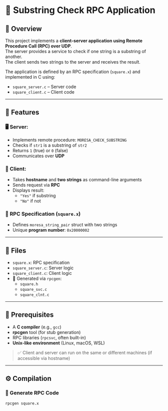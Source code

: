 # 🔁 Substring Check RPC Application

## 📌 Overview

This project implements a **client-server application using Remote Procedure Call (RPC) over UDP**.  
The server provides a service to check if one string is a substring of another.  
The client sends two strings to the server and receives the result.

The application is defined by an RPC specification (`square.x`) and implemented in C using:

- `square_server.c` – Server code
- `square_client.c` – Client code

---

## 🌟 Features

### 🖥️ Server:
- Implements remote procedure: `MORESA_CHECK_SUBSTRING`
- Checks if `str1` is a substring of `str2`
- Returns `1` (true) or `0` (false)
- Communicates over **UDP**

### 👤 Client:
- Takes **hostname** and **two strings** as command-line arguments
- Sends request via **RPC**
- Displays result:
  - `"Yes"` if substring
  - `"No"` if not

### 📜 RPC Specification (`square.x`)
- Defines `moresa_string_pair` struct with two strings
- Unique **program number**: `0x20000002`

---

## 📁 Files

- `square.x`: RPC specification
- `square_server.c`: Server logic
- `square_client.c`: Client logic
- 🔄 Generated via `rpcgen`:
  - `square.h`
  - `square_svc.c`
  - `square_clnt.c`

---

## 🧰 Prerequisites

- A **C compiler** (e.g., `gcc`)
- **rpcgen** tool (for stub generation)
- RPC libraries (`rpcsvc`, often built-in)
- **Unix-like environment** (Linux, macOS, WSL)

> ✅ Client and server can run on the same or different machines (if accessible via hostname)

---

## ⚙️ Compilation

### 🔧 Generate RPC Code
```bash
rpcgen square.x

